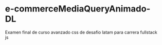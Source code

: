 # e-commerceMediaQueryAnimado-DL
Examen final de curso avanzado css de desafio latam para carrera fullstack js
